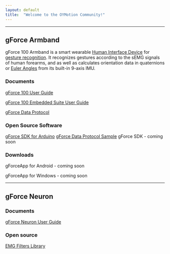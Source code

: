 ```yaml
---
layout: default
title:  "Welcome to the OYMotion Community!"
---
```


---
## gForce Armband
gForce 100 Armband is a smart wearable [Human Interface Device][HID] for
[gesture recognition][GestureRecognition]. It recognizes gestures according
to the sEMG signals of human forearms, and as well as calculates orientation
data in quaternions or [Euler Angles][EulerAngles] from its built-in 9-axis IMU.

### Documents
[gForce 100 User Guide](doc/gForce100UserGuide)

[gForce 100 Embedded Suite User Guide](doc/gForce100EmbeddedSuiteUserGuide)

[gForce Data Protocol](doc/gForceDataProtocol)

### Open Source Software
[gForce SDK for Arduino][gForceSDKArduino]
[gForce Data Protocol Sample][gForceDataProtocolSample]
gForce SDK - coming soon

### Downloads
gForceApp for Android - coming soon

gForceApp for Windows - coming soon

---
## gForce Neuron
### Documents
[gForce Neuron User Guide](doc/gForceNeuronUserGuide)

### Open source
[EMG Filters Library][EMGFilters]


[HID]: https://en.wikipedia.org/wiki/Human_interface_device
[GestureRecognition]: https://en.wikipedia.org/wiki/Gesture_recognition
[EulerAngles]: https://en.wikipedia.org/wiki/Euler_angles
[gForceSDKArduino]: https://github.com/oymotion/gForceSDKArduino
[gForceDataProtocolSample]: https://github.com/oymotion/gForceDataProtocolSample
[EMGFilters]: https://github.com/oymotion/EMGFilters
